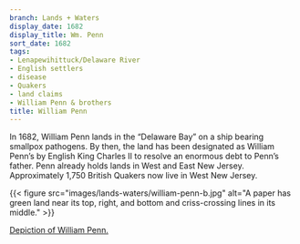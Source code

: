 ```yaml
---
branch: Lands + Waters
display_date: 1682
display_title: Wm. Penn
sort_date: 1682
tags:
- Lenapewihittuck/Delaware River
- English settlers
- disease
- Quakers
- land claims
- William Penn & brothers
title: William Penn
---
```


In 1682, William Penn lands in the “Delaware Bay” on a ship bearing smallpox pathogens. By then, the land has been designated as William Penn’s by English King Charles II to resolve an enormous debt to Penn’s father. Penn already holds lands in West and East New Jersey. Approximately 1,750 British Quakers now live in West New Jersey.

{{< figure src="images/lands-waters/william-penn-b.jpg" alt="A paper has green land near its top, right, and bottom and criss-crossing lines in its middle." >}}

[Depiction of William Penn.](https://commons.wikimedia.org/wiki/File:WilliamPenn.jpg#/media/File:WilliamPenn.jpg)
